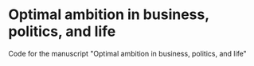 # Optimal ambition in business, politics, and life
Code for the manuscript "Optimal ambition in business, politics, and life"
